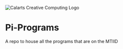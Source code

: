 ![Calarts Creative Computing Logo](https://i.imgur.com/235dOcD.png)

# Pi-Programs
A repo to house all the programs that are on the MTIID
